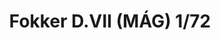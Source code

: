 ---
title: "Fokker D.VII (MÁG) 1/72"
price: 1550.00 
desc: "LIMITED EDITION, Fokker D.VII (MÁG) 1/72, razmera: 1/72"
img_path: "/assets/img/2128.jpg"
brand: AMMO
available: true
special_offer: false
new: false
soon: false
cat: "Plasticne-Makete"
subcat: "PM-EDUARD"
subsubcat: ""
---